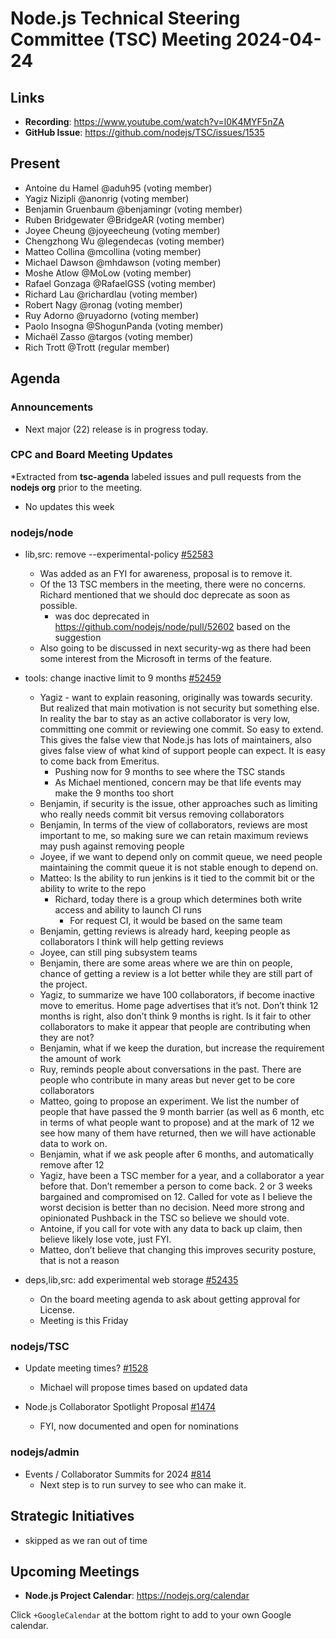 # Node.js Technical Steering Committee (TSC) Meeting 2024-04-24

## Links

* **Recording**:  <https://www.youtube.com/watch?v=l0K4MYF5nZA>
* **GitHub Issue**: <https://github.com/nodejs/TSC/issues/1535>

## Present

* Antoine du Hamel @aduh95 (voting member)
* Yagiz Nizipli @anonrig (voting member)
* Benjamin Gruenbaum @benjamingr (voting member)
* Ruben Bridgewater @BridgeAR (voting member)
* Joyee Cheung @joyeecheung (voting member)
* Chengzhong Wu @legendecas (voting member)
* Matteo Collina @mcollina (voting member)
* Michael Dawson @mhdawson (voting member)
* Moshe Atlow @MoLow (voting member)
* Rafael Gonzaga @RafaelGSS (voting member)
* Richard Lau @richardlau (voting member)
* Robert Nagy @ronag (voting member)
* Ruy Adorno @ruyadorno (voting member)
* Paolo Insogna @ShogunPanda (voting member)
* Michaël Zasso @targos (voting member)
* Rich Trott @Trott (regular member)

## Agenda

### Announcements

* Next major (22) release is in progress today.

### CPC and Board Meeting Updates

*Extracted from **tsc-agenda** labeled issues and pull requests from the **nodejs org** prior to the meeting.

* No updates this week

### nodejs/node

* lib,src: remove --experimental-policy [#52583](https://github.com/nodejs/node/pull/52583)
  * Was added as an FYI for awareness, proposal is to remove it.
  * Of the 13 TSC members in the meeting, there were no concerns. Richard mentioned that
    we should doc deprecate as soon as possible.
    * was doc deprecated in <https://github.com/nodejs/node/pull/52602> based on the suggestion
  * Also going to be discussed in next security-wg as there had been some interest from the
    Microsoft in terms of the feature.

* tools: change inactive limit to 9 months [#52459](https://github.com/nodejs/node/pull/52459)
  * Yagiz - want to explain reasoning, originally was towards security. But realized that main
    motivation is not security but something else. In reality the bar to stay as an active
    collaborator is very low, committing one commit or reviewing one commit. So easy to
    extend. This gives the false view that Node.js has lots of maintainers, also gives false
    view of what kind of support people can expect. It is easy to come back from Emeritus.
    * Pushing now for 9 months to see where the TSC stands
    * As Michael mentioned, concern may be that life events may make the 9 months too short
  * Benjamin, if security is the issue, other approaches such as limiting who really needs commit
    bit versus removing collaborators
  * Benjamin, In terms of  the view of collaborators, reviews are most important to me, so making
    sure we can retain maximum reviews may push against removing people
  * Joyee, if we want to depend only on commit queue, we need people maintaining the commit
    queue it is not stable enough to depend on.
  * Matteo: Is the ability to run jenkins is it tied to the commit bit or the ability to write to the repo
    * Richard, today there is a group which determines both write access and ability to launch CI
      runs
      * For request CI, it would be based on the same team
  * Benjamin, getting reviews is already hard, keeping people as collaborators I think will help
    getting reviews
  * Joyee, can still ping subsystem teams
  * Benjamin, there are some areas where we are thin on people, chance of getting a review is a
    lot better while they are still part of the project.
  * Yagiz, to summarize we have 100 collaborators, if become inactive move to emeritus. Home
    page advertises that it’s not. Don’t think 12 months is right, also don’t think 9 months is right.
    Is it fair to other collaborators to make it appear that people are contributing when they are
    not?
  * Benjamin, what if we keep the duration, but increase the requirement the amount of work
  * Ruy, reminds people about conversations in the past. There are people who contribute in
    many areas but never get to be core collaborators
  * Matteo, going to propose an experiment. We list the number of people that have passed the
    9 month barrier (as well as 6 month, etc in terms of what people want to propose) and at the
    mark of 12 we see how many of them have returned, then we will have actionable data to
    work on.
  * Benjamin, what if we ask people after 6 months, and automatically remove after 12
  * Yagiz, have been a TSC member for a year, and a collaborator a year before that. Don’t remember
    a person to come back. 2 or 3 weeks bargained and compromised on 12. Called for vote as
    I believe the worst decision is better than no decision. Need more strong and opinionated
    Pushback in the TSC so believe we should vote.
  * Antoine, if you call for vote with any data to back up claim, then believe likely lose vote, just
    FYI.
  * Matteo, don’t believe that changing this improves security posture, that is not a reason

* deps,lib,src: add experimental web storage [#52435](https://github.com/nodejs/node/pull/52435)
  * On the board meeting agenda to ask about getting approval for License.
  * Meeting is this Friday

### nodejs/TSC

* Update meeting times? [#1528](https://github.com/nodejs/TSC/issues/1528)
  * Michael will propose times based on updated data

* Node.js Collaborator Spotlight Proposal [#1474](https://github.com/nodejs/TSC/issues/1474)
  * FYI, now documented and open for nominations

### nodejs/admin

* Events / Collaborator Summits for 2024 [#814](https://github.com/nodejs/admin/issues/814)
  * Next step is to run survey to see who can make it.

## Strategic Initiatives
* skipped as we ran out of time

## Upcoming Meetings

* **Node.js Project Calendar**: <https://nodejs.org/calendar>

Click `+GoogleCalendar` at the bottom right to add to your own Google calendar.
